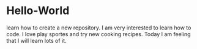 # Hello-World
learn how to create a new repository.
I am very interested to learn how to code. I love play sportes and try new cooking recipes. 
Today I am feeling that I will learn lots of it.
